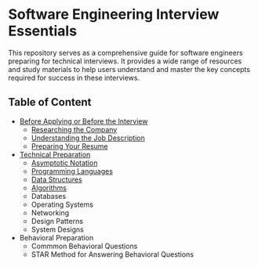 # Software Engineering Interview Essentials
This repository serves as a comprehensive guide for software engineers preparing for technical interviews. It provides a wide range of resources and study materials to help users understand and master the key concepts required for success in these interviews.

## Table of Content
- [Before Applying or Before the Interview](/Before-Applying-or-Before-the-Interview.md)
  - [Researching the Company](/Before-Applying-or-Before-the-Interview.md#researching-the-company)
  - [Understanding the Job Description](/Before-Applying-or-Before-the-Interview.md#understanding-the-job-description)
  - [Preparing Your Resume](/Before-Applying-or-Before-the-Interview.md##preparing-your-resume)
- [Technical Preparation](/Technical-Preparation/)
  - [Asymptotic Notation](/Technical-Preparation/Asymptotic-Notation.md)
  - [Programming Languages](/Technical-Preparation/Programming-Languages.md)
  - [Data Structures](/Technical-Preparation/Data-Structures.md)
  - [Algorithms](/Technical-Preparation/Algorithms.md)
  - Databases
  - Operating Systems
  - Networking
  - Design Patterns
  - System Designs
- Behavioral Preparation
  - Commmon Behavioral Questions
  - STAR Method for Answering Behavioral Questions
